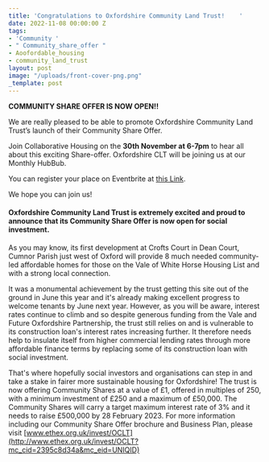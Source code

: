 ```yaml
---
title: 'Congratulations to Oxfordshire Community Land Trust!    '
date: 2022-11-08 00:00:00 Z
tags:
- 'Community '
- " Community_share_offer "
- Aoofordable_housing
- community_land_trust
layout: post
image: "/uploads/front-cover-png.png"
_template: post
---
```


**COMMUNITY SHARE OFFER IS NOW OPEN!!**

We are really pleased to be able to promote Oxfordshire Community Land Trust’s launch of their Community Share Offer.

Join Collaborative Housing on the **30th November at 6-7pm** to hear all about this exciting Share-offer. Oxfordshire CLT will be joining us at our Monthly HubBub.

You can register your place on Eventbrite at [this Link](https://www.eventbrite.co.uk/e/460056761157).

We hope you can join us!

#### Oxfordshire Community Land Trust is extremely excited and proud to announce that its Community Share Offer is now open for social investment.

As you may know, its first development at Crofts Court in Dean Court, Cumnor Parish just west of Oxford will provide 8 much needed community-led affordable homes for those on the Vale of White Horse Housing List and with a strong local connection.

It was a monumental achievement by the trust getting this site out of the ground in June this year and it's already making excellent progress to welcome tenants by June next year. However, as you will be aware, interest rates continue to climb and so despite generous funding from the Vale and Future Oxfordshire Partnership, the trust still relies on and is vulnerable to its construction loan's interest rates increasing further. It therefore needs help to insulate itself from higher commercial lending rates through more affordable finance terms by replacing some of its construction loan with social investment.

That's where hopefully social investors and organisations can step in and take a stake in fairer more sustainable housing for Oxfordshire! The trust is now offering Community Shares at a value of £1, offered in multiples of 250, with a minimum investment of £250 and a maximum of £50,000. The Community Shares will carry a target maximum interest rate of 3% and it needs to raise £500,000 by 28 February 2023. For more information including our Community Share Offer brochure and Business Plan, please visit [www.ethex.org.uk/invest/OCLT](http://www.ethex.org.uk/invest/OCLT?mc_cid=2395c8d34a&mc_eid=UNIQID)
